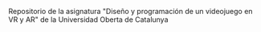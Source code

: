 Repositorio de la asignatura "Diseño y programación de un videojuego en VR y AR" de la Universidad Oberta de Catalunya
